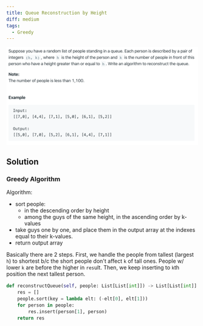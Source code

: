 ```yaml
---
title: Queue Reconstruction by Height
diff: medium
tags:
  - Greedy
---
```


<img class="medium-zoom" src="/algo/queue-reconstruction-by-height.png" alt="https://leetcode.com/problems/queue-reconstruction-by-height">

## Solution

### Greedy Algorithm

Algorithm:

- sort people:
  - in the descending order by height
  - among the guys of the same height, in the ascending order by k-values
- take guys one by one, and place them in the output array at the indexes equal to their k-values.
- return output array

Basically there are 2 steps. First, we handle the people from tallest (largest `h`) to shortest b/c the short people don't affect `k` of tall ones. People w/ lower `k` are before the higher in `res`ult. Then, we keep inserting to `k`th position the next tallest person.

```py
def reconstructQueue(self, people: List[List[int]]) -> List[List[int]]:
    res = []
    people.sort(key = lambda elt: (-elt[0], elt[1]))
    for person in people:
        res.insert(person[1], person)
    return res
```

<!-- a solution by CX, still haven't understood -->
<!--
```py
def reconstructQueue(self, people: List[List[int]]) -> List[List[int]]:
    n = len(people)

    res = [(n, -1) for _ in range(n)]
    people.sort(key = lambda elt: (elt[0], -elt[1]))

    idx = 0
    for i in range(n):
        if res[i][1] != -1: # already filled, continue
            continue
        j = idx
        while j<n:
            if people[j][1] == 0: # find i-th person
                break
            j += 1
        res[i] = people[j]
        for k in range(idx, j):
            # find pos of ppl w/ height <= i-th person
            pos = i
            cnt = 0
            total = people[k][1] - 1
            while cnt < total or res[pos][1] != -1:
                if res[pos][1] == -1:
                    cnt += 1
                pos += 1
            res[pos] = people[k]
        idx = j + 1

    return res
``` -->
